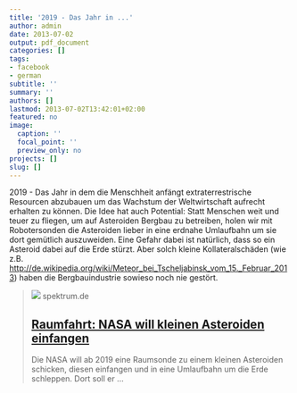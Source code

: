 ```yaml
---
title: '2019 - Das Jahr in ...'
author: admin
date: 2013-07-02
output: pdf_document
categories: []
tags:
- facebook
- german
subtitle: ''
summary: ''
authors: []
lastmod: 2013-07-02T13:42:01+02:00
featured: no
image:
  caption: ''
  focal_point: ''
  preview_only: no
projects: []
slug: []
---
```

2019 - Das Jahr in dem die Menschheit anfängt extraterrestrische Resourcen abzubauen um das Wachstum der Weltwirtschaft aufrecht erhalten zu können.
Die Idee hat auch Potential: Statt Menschen weit und teuer zu fliegen, um auf Asteroiden Bergbau zu betreiben, holen wir mit Robotersonden die Asteroiden lieber in eine erdnahe Umlaufbahn um sie dort gemütlich auszuweiden. 
Eine Gefahr dabei ist natürlich, dass so ein Asteroid dabei auf die Erde stürzt. Aber solch kleine Kollateralschäden (wie z.B. http://de.wikipedia.org/wiki/Meteor_bei_Tscheljabinsk_vom_15._Februar_2013) haben die Bergbauindustrie sowieso noch nie gestört.
> [![](https://static.spektrum.de/fm/912/8634481493_383d9cec43_o.jpg?f=1920x1080)](http://www.spektrum.de/alias/raumfahrt/nasa-will-kleinen-asteroiden-einfangen/1191098)
> spektrum.de
> ## [Raumfahrt: NASA will kleinen Asteroiden einfangen](http://www.spektrum.de/alias/raumfahrt/nasa-will-kleinen-asteroiden-einfangen/1191098)
>
>Die NASA will ab 2019 eine Raumsonde zu einem kleinen Asteroiden schicken, diesen einfangen und in eine Umlaufbahn um die Erde schleppen. Dort soll er ...

